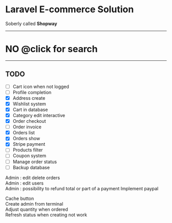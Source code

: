 # Laravel E-commerce Solution
Soberly called **Shopway**    

-----
# NO @click for search
-----

## TODO
- [ ] Cart icon when not logged
- [ ] Profile completion
- [x] Address create
- [x] Wishlist system
- [x] Cart in database
- [x] Category edit interactive
- [x] Order checkout
- [ ] Order invoice
- [x] Orders list
- [x] Orders show
- [x] Stripe payment
- [ ] Products filter
- [ ] Coupon system
- [ ] Manage order status
- [ ] Backup database

Admin : edit delete orders    
Admin : edit users    
Admin : possibility to refund total or part of a payment
Implement paypal

Cache button    
Create admin from terminal    
Adjust quantity when ordered    
Refresh status when creating not work    